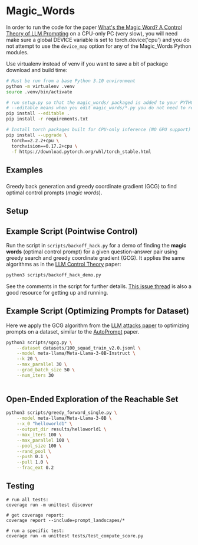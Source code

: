 # Magic_Words

In order to run the code for the paper [What's the Magic Word? A Control Theory of LLM Prompting](https://arxiv.org/abs/2310.04444) on a CPU-only PC (very slow), you will need make sure a global DEVICE variable is set to torch.device('cpu') and you do not attempt to use the `device_map` option for any of the Magic_Words Python modules.

Use virtualenv instead of venv if you want to save a bit of package download and build time:

```bash
# Must be run from a base Python 3.10 environment
python -m virtualenv .venv
source .venv/bin/activate

# run setup.py so that the magic_words/ packaged is added to your PYTHON_PATH
# --editable means when you edit magic_words/*.py you do not need to reinstall
pip install --editable .
pip install -r requirements.txt

# Install torch packages built for CPU-only inference (NO GPU support)
pip install --upgrade \
  torch==2.2.2+cpu \
  torchvision==0.17.2+cpu \
  -f https://download.pytorch.org/whl/torch_stable.html
```


## Examples

### 
Greedy back generation and greedy coordinate gradient (GCG) to find 
optimal control prompts (_magic words_). 

## Setup


## Example Script (Pointwise Control)

Run the script in `scripts/backoff_hack.py` for a demo of finding the **magic
words** (optimal control prompt) for a given question-answer pair using greedy
search and greedy coordinate gradient (GCG). It applies the same algorithms as
in the [LLM Control Theory](https://arxiv.org/abs/2310.04444) paper: 

```bash
python3 scripts/backoff_hack_demo.py
```
See the comments in the script for further details. [This issue
thread](https://github.com/amanb2000/Magic_Words/blob/1986861b51433fb7ad55ef39cde98afd1d76535c/scripts/backoff_hack_demo.py#L113)
is also a good resource for getting up and running.

## Example Script (Optimizing Prompts for Dataset)

Here we apply the GCG algorithm from the [LLM attacks
paper](https://arxiv.org/abs/2307.15043) to optimizing prompts on a dataset,
similar to the [AutoPrompt](https://arxiv.org/abs/2010.15980) paper. 

```bash
python3 scripts/sgcg.py \
    --dataset datasets/100_squad_train_v2.0.jsonl \
    --model meta-llama/Meta-Llama-3-8B-Instruct \
    --k 20 \
    --max_parallel 30 \
    --grad_batch_size 50 \
    --num_iters 30
    
```


## Open-Ended Exploration of the Reachable Set
```bash
python3 scripts/greedy_forward_single.py \
    --model meta-llama/Meta-Llama-3-8B \
    --x_0 "helloworld1" \
    --output_dir results/helloworld1 \
    --max_iters 100 \
    --max_parallel 100 \
    --pool_size 100 \
    --rand_pool \
    --push 0.1 \
    --pull 1.0 \
    --frac_ext 0.2 


```


## Testing
```
# run all tests: 
coverage run -m unittest discover

# get coverage report:
coverage report --include=prompt_landscapes/*

# run a specific test:
coverage run -m unittest tests/test_compute_score.py
``````





